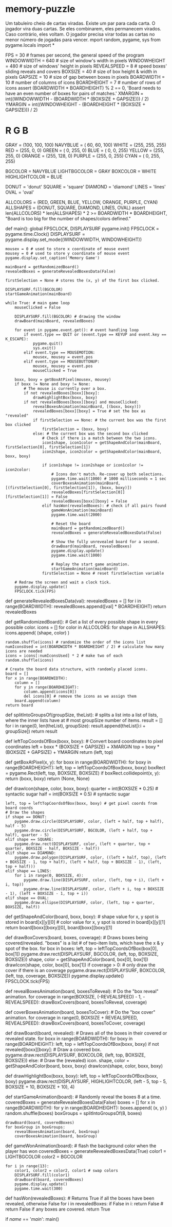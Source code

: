 # memory-puzzle
Um tabuleiro cheio de cartas viradas. Existe um par para cada carta. O jogador vira duas cartas. Se eles combinarem, eles permanecem virados. Caso contrário, eles voltam. O jogador precisa virar todas as cartas no menor número de jogadas para vencer.
mport random, pygame, sys
from pygame.locals import *

FPS = 30 # frames per second, the general speed of the program
WINDOWWIDTH = 640 # size of window's width in pixels
WINDOWHEIGHT = 480 # size of windows' height in pixels
REVEALSPEED = 8 # speed boxes' sliding reveals and covers
BOXSIZE = 40 # size of box height & width in pixels
GAPSIZE = 10 # size of gap between boxes in pixels
BOARDWIDTH = 10 # number of columns of icons
BOARDHEIGHT = 7 # number of rows of icons
assert (BOARDWIDTH * BOARDHEIGHT) % 2 == 0, 'Board needs to have an even number of boxes for pairs of matches.'
XMARGIN = int((WINDOWWIDTH - (BOARDWIDTH * (BOXSIZE + GAPSIZE))) / 2)
YMARGIN = int((WINDOWHEIGHT - (BOARDHEIGHT * (BOXSIZE + GAPSIZE))) / 2)

#            R    G    B
GRAY     = (100, 100, 100)
NAVYBLUE = ( 60,  60, 100)
WHITE    = (255, 255, 255)
RED      = (255,   0,   0)
GREEN    = (  0, 255,   0)
BLUE     = (  0,   0, 255)
YELLOW   = (255, 255,   0)
ORANGE   = (255, 128,   0)
PURPLE   = (255,   0, 255)
CYAN     = (  0, 255, 255)

BGCOLOR = NAVYBLUE
LIGHTBGCOLOR = GRAY
BOXCOLOR = WHITE
HIGHLIGHTCOLOR = BLUE

DONUT = 'donut'
SQUARE = 'square'
DIAMOND = 'diamond'
LINES = 'lines'
OVAL = 'oval'

ALLCOLORS = (RED, GREEN, BLUE, YELLOW, ORANGE, PURPLE, CYAN)
ALLSHAPES = (DONUT, SQUARE, DIAMOND, LINES, OVAL)
assert len(ALLCOLORS) * len(ALLSHAPES) * 2 >= BOARDWIDTH * BOARDHEIGHT, "Board is too big for the number of shapes/colors defined."

def main():
    global FPSCLOCK, DISPLAYSURF
    pygame.init()
    FPSCLOCK = pygame.time.Clock()
    DISPLAYSURF = pygame.display.set_mode((WINDOWWIDTH, WINDOWHEIGHT))

    mousex = 0 # used to store x coordinate of mouse event
    mousey = 0 # used to store y coordinate of mouse event
    pygame.display.set_caption('Memory Game')

    mainBoard = getRandomizedBoard()
    revealedBoxes = generateRevealedBoxesData(False)

    firstSelection = None # stores the (x, y) of the first box clicked.

    DISPLAYSURF.fill(BGCOLOR)
    startGameAnimation(mainBoard)

    while True: # main game loop
        mouseClicked = False

        DISPLAYSURF.fill(BGCOLOR) # drawing the window
        drawBoard(mainBoard, revealedBoxes)

        for event in pygame.event.get(): # event handling loop
            if event.type == QUIT or (event.type == KEYUP and event.key == K_ESCAPE):
                pygame.quit()
                sys.exit()
            elif event.type == MOUSEMOTION:
                mousex, mousey = event.pos
            elif event.type == MOUSEBUTTONUP:
                mousex, mousey = event.pos
                mouseClicked = True

        boxx, boxy = getBoxAtPixel(mousex, mousey)
        if boxx != None and boxy != None:
            # The mouse is currently over a box.
            if not revealedBoxes[boxx][boxy]:
                drawHighlightBox(boxx, boxy)
            if not revealedBoxes[boxx][boxy] and mouseClicked:
                revealBoxesAnimation(mainBoard, [(boxx, boxy)])
                revealedBoxes[boxx][boxy] = True # set the box as "revealed"
                if firstSelection == None: # the current box was the first box clicked
                    firstSelection = (boxx, boxy)
                else: # the current box was the second box clicked
                    # Check if there is a match between the two icons.
                    icon1shape, icon1color = getShapeAndColor(mainBoard, firstSelection[0], firstSelection[1])
                    icon2shape, icon2color = getShapeAndColor(mainBoard, boxx, boxy)

                    if icon1shape != icon2shape or icon1color != icon2color:
                        # Icons don't match. Re-cover up both selections.
                        pygame.time.wait(1000) # 1000 milliseconds = 1 sec
                        coverBoxesAnimation(mainBoard, [(firstSelection[0], firstSelection[1]), (boxx, boxy)])
                        revealedBoxes[firstSelection[0]][firstSelection[1]] = False
                        revealedBoxes[boxx][boxy] = False
                    elif hasWon(revealedBoxes): # check if all pairs found
                        gameWonAnimation(mainBoard)
                        pygame.time.wait(2000)

                        # Reset the board
                        mainBoard = getRandomizedBoard()
                        revealedBoxes = generateRevealedBoxesData(False)

                        # Show the fully unrevealed board for a second.
                        drawBoard(mainBoard, revealedBoxes)
                        pygame.display.update()
                        pygame.time.wait(1000)

                        # Replay the start game animation.
                        startGameAnimation(mainBoard)
                    firstSelection = None # reset firstSelection variable

        # Redraw the screen and wait a clock tick.
        pygame.display.update()
        FPSCLOCK.tick(FPS)


def generateRevealedBoxesData(val):
    revealedBoxes = []
    for i in range(BOARDWIDTH):
        revealedBoxes.append([val] * BOARDHEIGHT)
    return revealedBoxes


def getRandomizedBoard():
    # Get a list of every possible shape in every possible color.
    icons = []
    for color in ALLCOLORS:
        for shape in ALLSHAPES:
            icons.append( (shape, color) )

    random.shuffle(icons) # randomize the order of the icons list
    numIconsUsed = int(BOARDWIDTH * BOARDHEIGHT / 2) # calculate how many icons are needed
    icons = icons[:numIconsUsed] * 2 # make two of each
    random.shuffle(icons)

    # Create the board data structure, with randomly placed icons.
    board = []
    for x in range(BOARDWIDTH):
        column = []
        for y in range(BOARDHEIGHT):
            column.append(icons[0])
            del icons[0] # remove the icons as we assign them
        board.append(column)
    return board


def splitIntoGroupsOf(groupSize, theList):
    # splits a list into a list of lists, where the inner lists have at
    # most groupSize number of items.
    result = []
    for i in range(0, len(theList), groupSize):
        result.append(theList[i:i + groupSize])
    return result


def leftTopCoordsOfBox(boxx, boxy):
    # Convert board coordinates to pixel coordinates
    left = boxx * (BOXSIZE + GAPSIZE) + XMARGIN
    top = boxy * (BOXSIZE + GAPSIZE) + YMARGIN
    return (left, top)


def getBoxAtPixel(x, y):
    for boxx in range(BOARDWIDTH):
        for boxy in range(BOARDHEIGHT):
            left, top = leftTopCoordsOfBox(boxx, boxy)
            boxRect = pygame.Rect(left, top, BOXSIZE, BOXSIZE)
            if boxRect.collidepoint(x, y):
                return (boxx, boxy)
    return (None, None)


def drawIcon(shape, color, boxx, boxy):
    quarter = int(BOXSIZE * 0.25) # syntactic sugar
    half =    int(BOXSIZE * 0.5)  # syntactic sugar

    left, top = leftTopCoordsOfBox(boxx, boxy) # get pixel coords from board coords
    # Draw the shapes
    if shape == DONUT:
        pygame.draw.circle(DISPLAYSURF, color, (left + half, top + half), half - 5)
        pygame.draw.circle(DISPLAYSURF, BGCOLOR, (left + half, top + half), quarter - 5)
    elif shape == SQUARE:
        pygame.draw.rect(DISPLAYSURF, color, (left + quarter, top + quarter, BOXSIZE - half, BOXSIZE - half))
    elif shape == DIAMOND:
        pygame.draw.polygon(DISPLAYSURF, color, ((left + half, top), (left + BOXSIZE - 1, top + half), (left + half, top + BOXSIZE - 1), (left, top + half)))
    elif shape == LINES:
        for i in range(0, BOXSIZE, 4):
            pygame.draw.line(DISPLAYSURF, color, (left, top + i), (left + i, top))
            pygame.draw.line(DISPLAYSURF, color, (left + i, top + BOXSIZE - 1), (left + BOXSIZE - 1, top + i))
    elif shape == OVAL:
        pygame.draw.ellipse(DISPLAYSURF, color, (left, top + quarter, BOXSIZE, half))


def getShapeAndColor(board, boxx, boxy):
    # shape value for x, y spot is stored in board[x][y][0]
    # color value for x, y spot is stored in board[x][y][1]
    return board[boxx][boxy][0], board[boxx][boxy][1]


def drawBoxCovers(board, boxes, coverage):
    # Draws boxes being covered/revealed. "boxes" is a list
    # of two-item lists, which have the x & y spot of the box.
    for box in boxes:
        left, top = leftTopCoordsOfBox(box[0], box[1])
        pygame.draw.rect(DISPLAYSURF, BGCOLOR, (left, top, BOXSIZE, BOXSIZE))
        shape, color = getShapeAndColor(board, box[0], box[1])
        drawIcon(shape, color, box[0], box[1])
        if coverage > 0: # only draw the cover if there is an coverage
            pygame.draw.rect(DISPLAYSURF, BOXCOLOR, (left, top, coverage, BOXSIZE))
    pygame.display.update()
    FPSCLOCK.tick(FPS)


def revealBoxesAnimation(board, boxesToReveal):
    # Do the "box reveal" animation.
    for coverage in range(BOXSIZE, (-REVEALSPEED) - 1, -REVEALSPEED):
        drawBoxCovers(board, boxesToReveal, coverage)


def coverBoxesAnimation(board, boxesToCover):
    # Do the "box cover" animation.
    for coverage in range(0, BOXSIZE + REVEALSPEED, REVEALSPEED):
        drawBoxCovers(board, boxesToCover, coverage)


def drawBoard(board, revealed):
    # Draws all of the boxes in their covered or revealed state.
    for boxx in range(BOARDWIDTH):
        for boxy in range(BOARDHEIGHT):
            left, top = leftTopCoordsOfBox(boxx, boxy)
            if not revealed[boxx][boxy]:
                # Draw a covered box.
                pygame.draw.rect(DISPLAYSURF, BOXCOLOR, (left, top, BOXSIZE, BOXSIZE))
            else:
                # Draw the (revealed) icon.
                shape, color = getShapeAndColor(board, boxx, boxy)
                drawIcon(shape, color, boxx, boxy)


def drawHighlightBox(boxx, boxy):
    left, top = leftTopCoordsOfBox(boxx, boxy)
    pygame.draw.rect(DISPLAYSURF, HIGHLIGHTCOLOR, (left - 5, top - 5, BOXSIZE + 10, BOXSIZE + 10), 4)


def startGameAnimation(board):
    # Randomly reveal the boxes 8 at a time.
    coveredBoxes = generateRevealedBoxesData(False)
    boxes = []
    for x in range(BOARDWIDTH):
        for y in range(BOARDHEIGHT):
            boxes.append( (x, y) )
    random.shuffle(boxes)
    boxGroups = splitIntoGroupsOf(8, boxes)

    drawBoard(board, coveredBoxes)
    for boxGroup in boxGroups:
        revealBoxesAnimation(board, boxGroup)
        coverBoxesAnimation(board, boxGroup)


def gameWonAnimation(board):
    # flash the background color when the player has won
    coveredBoxes = generateRevealedBoxesData(True)
    color1 = LIGHTBGCOLOR
    color2 = BGCOLOR

    for i in range(13):
        color1, color2 = color2, color1 # swap colors
        DISPLAYSURF.fill(color1)
        drawBoard(board, coveredBoxes)
        pygame.display.update()
        pygame.time.wait(300)


def hasWon(revealedBoxes):
    # Returns True if all the boxes have been revealed, otherwise False
    for i in revealedBoxes:
        if False in i:
            return False # return False if any boxes are covered.
    return True


if _name_ == '_main_':
    main()
